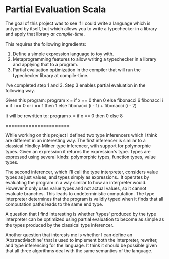 Partial Evaluation Scala
======================

The goal of this project was to see if I could write a language which is untyped by itself, but which allows you to write a typechecker in a library and apply that library *at compile-time*.

This requires the following ingredients:

  1. Define a simple expression language to toy with.
  2. Metaprogramming features to allow writing a typechecker in a library and applying that to a program. 
  3. Partial evaluation optimization in the compiler that will run the typechecker library at compile-time.

I've completed step 1 and 3. Step 3 enables partial evaluation in the following way.

Given this program:
program x = if x == 0 then 0 else fibonacci 6
fibonacci i = if i == 0 or i == 1 then 1 else fibonacci (i - 1) + fibonacci (i - 2)

It will be rewritten to:
program x = if x == 0 then 0 else 8

======================

While working on this project I defined two type inferencers which I think are different in an interesting way. The first inferencer is similar to a classical Hindley-Milner type inferencer, with support for polymorphic types. Given an expression it returns the expression's type. Types are expressed using several kinds: polymorphic types, function types, value types.

The second inferencer, which I'll call the type interpreter, considers value types as just values, and types simply as expressions.. It operates by evaluating the program in a way similar to how an interpreter would. However it only uses value types and not actual values, so it cannot evaluate branches. This leads to undeterministic computation. The type interpreter determines that the program is validly typed when it finds that all computation paths leads to the same end type.

A question that I find interesting is whether 'types' produced by the type interpreter can be optimized using partial evaluation to become as simple as the types produced by the classical type inferencer.

Another question that interests me is whether I can define an 'AbstractMachine' that is used to implement both the interpreter, rewriter, and type inferencing for the language. It think it should be possible given that all three algorithms deal with the same semantics of the language.
